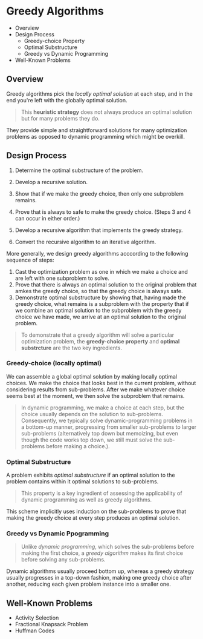 # Greedy Algorithms

* Overview
* Design Process
  * Greedy-choice Property
  * Optimal Substructure
  * Greedy vs Dynamic Programming
* Well-Known Problems

## Overview

Greedy algorithms pick the _locally optimal solution_ at each step, and in the end you're left with the globally optimal solution.

> This __heuristic strategy__ does not always produce an optimal solution but for many problems they do.

They provide simple and straightforward solutions for many optimization problems as opposed to dynamic programming which might be overkill.

## Design Process

1. Determine the optimal substructure of the problem.

2. Develop a recursive solution.

3. Show that if we make the greedy choice, then only one subproblem remains.

4. Prove that is always to safe to make the greedy choice. (Steps 3 and 4 can occur in either order.)

5. Develop a recursive algorithm that implements the greedy strategy.

6. Convert the recursive algorithm to an iterative algorithm.

More generally, we design greedy algorithms acccording to the following sequence of steps:

1. Cast the optimization problem as one in which we make a choice and are left with one subproblem to solve.
2. Prove that there is always an optimal solution to the original problem that amkes the greedy choice, so that the greedy choice is always safe.
3. Demonstrate optimal substructure by showing that, having made the greedy choice, what remains is a subproblem with the property that if we combine an optimal solution to the subproblem with the greedy choice we have made, we arrive at an optimal solution to the original problem.

> To demonstrate that a greedy algorithm will solve a particular optimization problem, the __greedy-choice property__ and __optimal substrcture__ are the two key ingredients.

### Greedy-choice (locally optimal)

We can assemble a global optimal solution by making locally optimal choices. We make the choice that looks best in the current problem, without considering results from sub-problems. After we make whatever choice seems best at the moment, we then solve the subproblem that remains.

> In dynamic programming, we make a choice at each step, but the choice usually depends on the solution to sub-problems. Consequently, we typically solve dynamic-programming problems in a bottom-up manner, progressing from smaller sub-problems to larger sub-problems (alternatively top down but memoizing, but even though the code works top down, we still must solve the sub-problems before making a choice.).

### Optimal Substructure

A problem exhibits _optimal substructure_ if an optimal solution to the problem contains within it optimal solutions to sub-problems.

> This property is a key ingredient of assessing the applicability of dynamic programming as well as greedy algorithms.

This scheme implicitly uses induction on the sub-problems to prove that making the greedy choice at every step produces an optimal solution.

### Greedy vs Dynamic Ppogramming

> Unlike _dynamic programming_, which solves the sub-problems before making the first choice, a _greedy algorithm_ makes its first choice before solving any sub-problems.

Dynamic algorithms usually proceed bottom up, whereas a greedy strategy usually progresses in a top-down fashion, making one greedy choice after another, reducing each given problem instance into a smaller one.

## Well-Known Problems

* Activity Selection
* Fractional Knapsack Problem
* Huffman Codes

